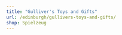 ```yaml
---
title: "Gulliver's Toys and Gifts"
url: /edinburgh/gullivers-toys-and-gifts/
shop: Spielzeug
---
```

